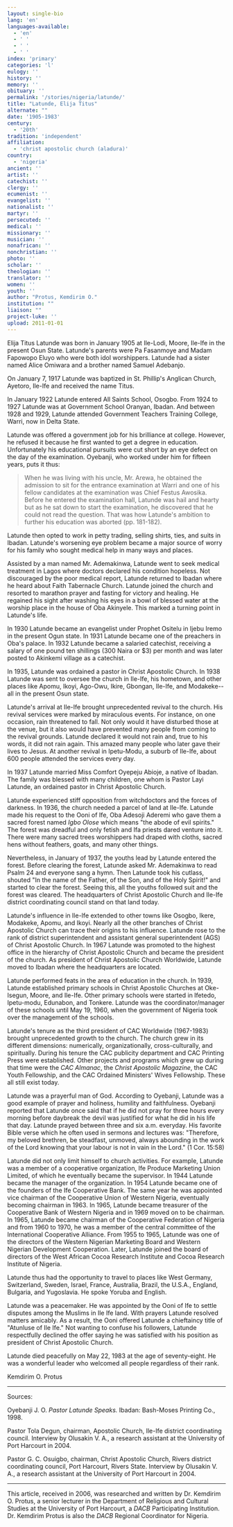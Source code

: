 ```yaml
---
layout: single-bio
lang: 'en'
languages-available:
  - 'en'
  - ' '
  - ' '
  - ' '
index: 'primary'
categories: 'l'
eulogy: ''
history: ''
memory: ''
obituary: ''
permalink: '/stories/nigeria/latunde/'
title: "Latunde, Elija Titus"
alternate: ""
date: '1905-1983'
century:
  - '20th'
tradition: 'independent'
affiliation:
  - 'christ apostolic church (aladura)'
country:
  - 'nigeria'
ancient: ''
artist: ''
catechist: ''
clergy: ''
ecumenist: ''
evangelist: ''
nationalist: ''
martyr: ''
persecuted: ''
medical: ''
missionary: ''
musician: ''
nonafrican: ''
nonchristian: ''
photo: ''
scholar: ''
theologian: ''
translator: ''
women: ''
youth: ''
author: "Protus, Kemdirim O."
institution: ""
liaison: ""
project-luke: ''
upload: 2011-01-01
---
```




Elija Titus Latunde was born in January 1905 at Ile-Lodi, Moore, Ile-Ife in the present Osun State. Latunde's parents were Pa Fasanmoye and Madam Fapowopo Eluyo who were both idol worshippers. Latunde had a sister named Alice Omiwara and a brother named Samuel Adebanjo.

On January 7, 1917 Latunde was baptized in St. Phillip's Anglican Church, Ayetoro, Ile-Ife and received the name Titus.

In January 1922 Latunde entered All Saints School, Osogbo. From 1924 to 1927 Latunde was at Government School Oranyan, Ibadan. And between 1928 and 1929, Latunde attended Government Teachers Training College, Warri, now in Delta State.

Latunde was offered a government job for his brilliance at college. However, he refused it because he first wanted to get a degree in education. Unfortunately his educational pursuits were cut short by an eye defect on the day of the examination. Oyebanji, who worked under him for fifteen years, puts it thus:

> When he was living with his uncle, Mr. Arewa, he obtained the admission to sit for the entrance examination at Warri and one of his fellow candidates at the examination was Chief Festus Awosika. Before he entered the examination hall, Latunde was hail and hearty but as he sat down to start the examination, he discovered that he could not read the question. That was how Latunde's ambition to further his education was aborted (pp. 181-182).
> 

Latunde then opted to work in petty trading, selling shirts, ties, and suits in Ibadan. Latunde's worsening eye problem became a major source of worry for his family who sought medical help in many ways and places.

Assisted by a man named Mr. Ademakinwa, Latunde went to seek medical treatment in Lagos where doctors declared his condition hopeless. Not discouraged by the poor medical report, Latunde returned to Ibadan where he heard about Faith Tabernacle Church. Latunde joined the church and resorted to marathon prayer and fasting for victory and healing. He regained his sight after washing his eyes in a bowl of blessed water at the worship place in the house of Oba Akinyele. This marked a turning point in Latunde's life.

In 1930 Latunde became an evangelist under Prophet Ositelu in Ijebu Iremo in the present Ogun state. In  1931 Latunde became one of the preachers in Oba's palace. In 1932 Latunde became a salaried catechist, receiving a salary of one pound ten shillings (300 Naira or $3) per month and was later posted to Akinkemi village as a catechist.

In 1935, Latunde was ordained a pastor in Christ Apostolic Church. In 1938 Latunde was sent to oversee the church in Ile-Ife, his hometown, and other places like Apomu, Ikoyi, Ago-Owu, Ikire, Gbongan, Ile-Ife, and Modakeke--all in the present Osun state.

Latunde's arrival at Ile-Ife brought unprecedented revival to the church. His revival services were marked by miraculous events. For instance, on one occasion, rain threatened to fall. Not only would it have disturbed those at the venue, but it also would have prevented many people from coming to the revival grounds. Latunde declared it would not rain and, true to his words, it did not rain again. This amazed many people who later gave their lives to Jesus. At another revival in Ipetu-Modu, a suburb of Ile-Ife, about 600 people attended the services every day.

In 1937 Latunde married Miss Comfort Oyepeju Abioje, a native of Ibadan. The family was blessed with many children, one whom is Pastor Layi Latunde, an ordained pastor in Christ Apostolic Church.

Latunde experienced stiff opposition from witchdoctors and the forces of darkness. In 1936, the church needed a parcel of land at Ile-Ife. Latunde made his request to the Ooni of Ife, Oba Adesoji Aderemi who gave them a sacred forest named *Igbo Olose* which means "the abode of evil spirits." The forest was dreadful and only fetish and Ifa priests dared venture into it. There were many sacred trees worshippers had draped with cloths, sacred hens without feathers, goats, and many other things.

Nevertheless, in January of 1937, the youths lead by Latunde entered the forest. Before clearing the forest, Latunde asked Mr. Ademakinwa to read Psalm 24 and everyone sang a hymn. Then Latunde took his cutlass, shouted "In the name of the Father, of the Son, and of the Holy Spirit!" and started to clear the forest. Seeing this, all the youths followed suit and the forest was cleared. The headquarters of Christ Apostolic Church and Ile-Ife district coordinating council stand on that land today.

Latunde's influence in Ile-Ife extended to other towns like Osogbo, Ikere, Modakeke, Apomu, and Ikoyi. Nearly all the other branches of Christ Apostolic Church can trace their origins to his influence. Latunde rose to the rank of district superintendent and assistant general superintendent (AGS) of Christ Apostolic Church. In 1967 Latunde was promoted to the highest office in the hierarchy of Christ Apostolic Church and became the president of the church. As president of Christ Apostolic Church Worldwide, Latunde moved to Ibadan where the headquarters are located.

Latunde performed feats in the area of education in the church. In 1939, Latunde established primary schools in Christ Apostolic Churches at Oke-Isegun, Moore, and Ile-Ife. Other primary schools were started in Ifetedo, Ipetu-modu, Edunabon, and Tonkere.  Latunde was the coordinator/manager of these schools until May 19, 1960, when the government of Nigeria took over the management of the schools.

Latunde's tenure as the third president of CAC Worldwide (1967-1983) brought unprecedented growth to the church. The church grew in its different dimensions: numerically, organizationally, cross-culturally, and spiritually. During his tenure the CAC publicity department and CAC Printing Press were established. Other projects and programs which grew up during that time were the *CAC Almanac*, the *Christ Apostolic Magazine*, the CAC Youth Fellowship, and the CAC Ordained Ministers' Wives Fellowship. These all still exist today.

Latunde was a prayerful man of God. According to Oyebanji, Latunde was a good example of prayer and holiness, humility and faithfulness. Oyebanji reported that Latunde once said that  if he did not pray for three hours every morning before daybreak the devil was justified for what he did in his life that day. Latunde prayed between three and six a.m. everyday. His favorite Bible verse which he often used in sermons and lectures was: "Therefore, my beloved brethren, be steadfast, unmoved, always abounding in the work of the Lord knowing that your labour is not in vain in the Lord." (1 Cor. 15:58)

Latunde did not only limit himself to church activities. For example, Latunde was a member of a cooperative organization, Ife Produce Marketing Union Limited, of which he eventually became the supervisor. In 1944 Latunde became the manager of the organization. In 1954 Latunde became one of the founders of the Ife Cooperative Bank. The same year he was appointed vice chairman of the Cooperative Union of Western Nigeria, eventually becoming chairman in 1963. In 1965, Latunde became treasurer of the Cooperative Bank of Western Nigeria and in 1969 moved on to be chairman. In 1965, Latunde became chairman of the Cooperative Federation of Nigeria and from 1960 to 1970, he was a member of the central committee of the International Cooperative Alliance. From 1955 to 1965, Latunde was one of the directors of the Western Nigerian Marketing Board and Western Nigerian Development Cooperation. Later, Latunde joined the board of directors of the West African Cocoa Research Institute and Cocoa Research Institute of Nigeria.

Latunde thus had the opportunity to travel to places like West Germany, Switzerland, Sweden, Israel, France, Australia, Brazil, the U.S.A., England, Bulgaria, and Yugoslavia. He spoke Yoruba and English.

Latunde was a peacemaker. He was appointed by the Ooni of Ife to settle disputes among the Muslims in Ile Ife land. With prayers Latunde resolved matters amicably. As a result, the Ooni offered Latunde a chieftaincy title of "Atunluse of Ile Ife." Not wanting to confuse his followers, Latunde respectfully declined the offer saying he was satisfied with his position as president of Christ Apostolic Church.

Latunde died peacefully on  May 22, 1983 at the age of seventy-eight. He was a wonderful leader who welcomed all people regardless of their rank.

Kemdirim O. Protus

---

Sources:

Oyebanji J. O. *Pastor Latunde Speaks.* Ibadan: Bash-Moses Printing Co., 1998.

Pastor Tola Degun, chairman, Apostolic Church, Ile-Ife district coordinating council. Interview by Olusakin V. A., a research assistant at the University of Port Harcourt in 2004.

Pastor G. C. Osuigbo, chairman, Christ Apostolic Church, Rivers district coordinating council, Port Harcourt, Rivers State. Interview by Olusakin V. A., a research assistant at the University of Port Harcourt in 2004.

---

This article, received in 2006, was researched and written by Dr. Kemdirim O. Protus,
a senior lecturer in the Department of Religious and Cultural Studies at the University of Port Harcourt, a *DACB* Participating Institution. Dr. Kemdirim Protus is also the *DACB* Regional Coordinator for Nigeria.